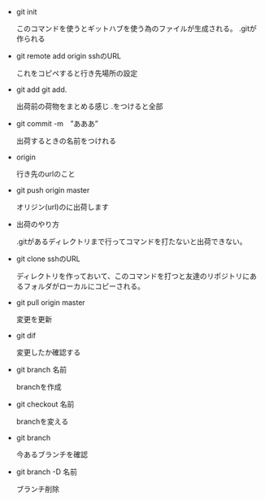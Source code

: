 - git init

    このコマンドを使うとギットハブを使う為のファイルが生成される。
    .gitが作られる

- git remote add origin sshのURL

    これをコピペすると行き先場所の設定


- git add git add.

    出荷前の荷物をまとめる感じ
    .をつけると全部
- git commit -m　”あああ”

    出荷するときの名前をつけれる
- origin

    行き先のurlのこと
- git push origin master

    オリジン(url)のに出荷します
- 出荷のやり方

    .gitがあるディレクトリまで行ってコマンドを打たないと出荷できない。
- git clone sshのURL

    ディレクトリを作っておいて、このコマンドを打つと友達のリポジトリにあるフォルダがローカルにコピーされる。
- git pull origin 
master

    変更を更新

- git dif

    変更したか確認する

- git branch 名前

    branchを作成

- git checkout 名前

    branchを変える

- git branch

    今あるブランチを確認

- git branch -D 名前

    ブランチ削除
